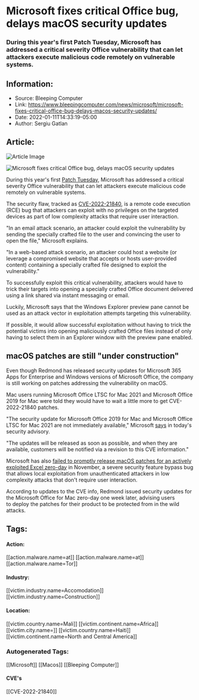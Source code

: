 # Microsoft fixes critical Office bug, delays macOS security updates
### During this year's first Patch Tuesday, Microsoft has addressed a critical severity Office vulnerability that can let attackers execute malicious code remotely on vulnerable systems.

## Information:
+ Source: Bleeping Computer
+ Link: https://www.bleepingcomputer.com/news/microsoft/microsoft-fixes-critical-office-bug-delays-macos-security-updates/
+ Date: 2022-01-11T14:33:19-05:00
+ Author: Sergiu Gatlan


## Article:
![Article Image](https://www.bleepstatic.com/content/hl-images/2021/02/10/Office.jpg)

![Microsoft fixes critical Office bug, delays macOS security updates](https://www.bleepstatic.com/content/hl-images/2021/02/10/Office.jpg)


During this year's first [Patch Tuesday](https://www.bleepingcomputer.com/news/microsoft/microsoft-january-2022-patch-tuesday-fixes-6-zero-days-97-flaws/), Microsoft has addressed a critical severity Office vulnerability that can let attackers execute malicious code remotely on vulnerable systems.


The security flaw, tracked as [CVE-2022-21840](https://msrc.microsoft.com/update-guide/en-US/vulnerability/CVE-2022-21840), is a remote code execution (RCE) bug that attackers can exploit with no privileges on the targeted devices as part of low complexity attacks that require user interaction.


"In an email attack scenario, an attacker could exploit the vulnerability by sending the specially crafted file to the user and convincing the user to open the file," Microsoft explains.


"In a web-based attack scenario, an attacker could host a website (or leverage a compromised website that accepts or hosts user-provided content) containing a specially crafted file designed to exploit the vulnerability."


To successfully exploit this critical vulnerability, attackers would have to trick their targets into opening a specially crafted Office document delivered using a link shared via instant messaging or email.


Luckily, Microsoft says that the Windows Explorer preview pane cannot be used as an attack vector in exploitation attempts targeting this vulnerability.


If possible, it would allow successful exploitation without having to trick the potential victims into opening maliciously crafted Office files instead of only having to select them in an Explorer window with the preview pane enabled.


macOS patches are still "under construction"
--------------------------------------------


Even though Redmond has released security updates for Microsoft 365 Apps for Enterprise and Windows versions of Microsoft Office, the company is still working on patches addressing the vulnerability on macOS.


Mac users running Microsoft Office LTSC for Mac 2021 and Microsoft Office 2019 for Mac were told they would have to wait a little more to get CVE-2022-21840 patches.


"The security update for Microsoft Office 2019 for Mac and Microsoft Office LTSC for Mac 2021 are not immediately available," Microsoft [says](https://msrc.microsoft.com/update-guide/en-US/vulnerability/CVE-2021-42292) in today's security advisory.


"The updates will be released as soon as possible, and when they are available, customers will be notified via a revision to this CVE information."


Microsoft has also [failed to promptly release macOS patches for an actively exploited Excel zero-day](https://www.bleepingcomputer.com/news/microsoft/microsoft-patches-excel-zero-day-used-in-attacks-asks-mac-users-to-wait/) in November, a severe security feature bypass bug that allows local exploitation from unauthenticated attackers in low complexity attacks that don't require user interaction.


According to updates to the CVE info, Redmond issued security updates for the Microsoft Office for Mac zero-day one week later, advising users to deploy the patches for their product to be protected from in the wild attacks.





## Tags:

#### Action:
[[action.malware.name=at]] [[action.malware.name=at]] [[action.malware.name=Tor]]

#### Industry:
[[victim.industry.name=Accomodation]] [[victim.industry.name=Construction]]

#### Location:
[[victim.country.name=Mali]] [[victim.continent.name=Africa]] [[victim.city.name=]] [[victim.country.name=Haiti]] [[victim.continent.name=North and Central America]]

### Autogenerated Tags:
[[Microsoft]] [[Macos]] [[Bleeping Computer]]
#### CVE's
[[CVE-2022-21840]]


